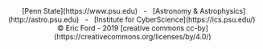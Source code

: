 <center>
&nbsp;[Penn State](https://www.psu.edu)&nbsp;&nbsp;&nbsp;-&nbsp;&nbsp;&nbsp;[Astronomy & Astrophysics](http://astro.psu.edu)&nbsp;&nbsp;&nbsp;-&nbsp;&nbsp;&nbsp;[Institute for CyberScience](https://ics.psu.edu/)&nbsp;
<br>
&copy; Eric Ford - 2019 [creative commons cc-by](https://creativecommons.org/licenses/by/4.0/)
</center>

